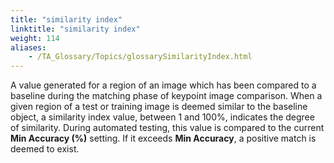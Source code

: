 ```yaml
--- 
title: "similarity index"
linktitle: "similarity index"
weight: 114
aliases: 
    - /TA_Glossary/Topics/glossarySimilarityIndex.html
---
```


A value generated for a region of an image which has been compared to a baseline during the matching phase of keypoint image comparison. When a given region of a test or training image is deemed similar to the baseline object, a similarity index value, between 1 and 100%, indicates the degree of similarity. During automated testing, this value is compared to the current **Min Accuracy \(%\)** setting. If it exceeds **Min Accuracy**, a positive match is deemed to exist.


